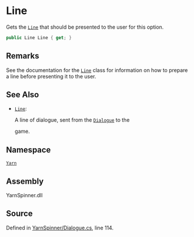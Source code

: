 # Line

Gets the [`Line`](optionset.option.line.md) that should be presented to the user for this option.

```csharp
public Line Line { get; }
```

## Remarks

See the documentation for the [`Line`](../line/) class for information on how to prepare a line before presenting it to the user.

## See Also

* [`Line`](../line/): 

  A line of dialogue, sent from the [`Dialogue`](../dialogue/) to the

  game.

## Namespace

[`Yarn`](../)

## Assembly

YarnSpinner.dll

## Source

Defined in [YarnSpinner/Dialogue.cs](https://github.com/YarnSpinnerTool/YarnSpinner//blob/develop/YarnSpinner/Dialogue.cs#L114), line 114.

